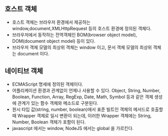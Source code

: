 ## 호스트 객체
- 호스트 객체는 브라우저 환경에서 제공하는 window,document,XMLHttpRequest 등의 호스트 환경에 정의된 객체다.
- 브라우저에서 동작하는 전역객체인 BOM(browser object model), DOM(document object model) 등이 있다.
- 브라우저 객체 모델의 최상위 객체는 window 이고, 문서 객체 모델의 최상위 객체는 document 이다.

## 네이티브 객체
- ECMAScript 명세에 정의된 객체이다.
- 어플리케이션 환경과 관계없이 언제나 사용할 수 있다. Object, String, Number, Boolean, Function, Array, RegExp, Date, Math, Symbol 등과 같은 객체 생성에 관계가 있는 함수 객체와 메소드로 구분된다.
- 원시 타입 값(string, number, boolean)에서 표준 빌트인 객체의 메서드로 호출할 때 Wrapper 객체로 일시 변환이 되는데, 이러한 Wrapper 객체에는 String, Number, Boolean 객체가 포함이 된다.
- javascript 에서는 window, NodeJS 에서는 global 을 가르킨다.